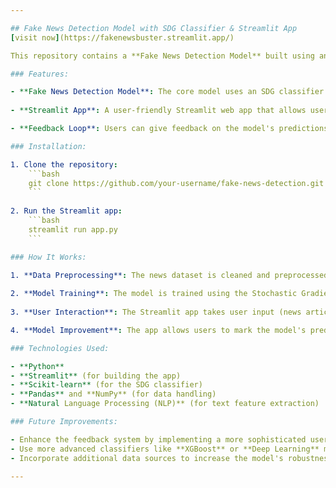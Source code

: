 ```yaml
---

## Fake News Detection Model with SDG Classifier & Streamlit App
[visit now](https://fakenewsbuster.streamlit.app/)

This repository contains a **Fake News Detection Model** built using an **SDG (Stochastic Gradient Descent) classifier** for classifying news articles as either fake or real. The model is trained on a publicly available dataset of news articles and is capable of distinguishing between fake and true news based on their content.

### Features:

- **Fake News Detection Model**: The core model uses an SDG classifier to predict whether a given news article is fake or true. The model is trained on a labeled dataset of news articles and uses natural language processing (NLP) techniques for feature extraction and prediction.
  
- **Streamlit App**: A user-friendly Streamlit web app that allows users to input news articles or reviews. The app then displays the model's prediction (fake or real) and prompts the user to provide feedback on whether the prediction was correct or not.

- **Feedback Loop**: Users can give feedback on the model's predictions (correct or incorrect). This feedback is then used to continuously improve the model by retraining it with the newly gathered data, creating a dynamic feedback loop for model enhancement.

### Installation:

1. Clone the repository:
    ```bash
    git clone https://github.com/your-username/fake-news-detection.git
    ```
    
2. Run the Streamlit app:
    ```bash
    streamlit run app.py
    ```

### How It Works:

1. **Data Preprocessing**: The news dataset is cleaned and preprocessed, with text features like headlines and content being combined into a single column.
  
2. **Model Training**: The model is trained using the Stochastic Gradient Descent classifier to classify news articles based on their content.
  
3. **User Interaction**: The Streamlit app takes user input (news article or review) and provides a prediction on whether it’s fake or real.

4. **Model Improvement**: The app allows users to mark the model's prediction as correct or incorrect. Incorrect predictions are collected and used to retrain the model, improving its accuracy over time.

### Technologies Used:

- **Python**  
- **Streamlit** (for building the app)  
- **Scikit-learn** (for the SDG classifier)  
- **Pandas** and **NumPy** (for data handling)  
- **Natural Language Processing (NLP)** (for text feature extraction)

### Future Improvements:

- Enhance the feedback system by implementing a more sophisticated user interface.
- Use more advanced classifiers like **XGBoost** or **Deep Learning** models to improve prediction accuracy.
- Incorporate additional data sources to increase the model's robustness and coverage.

---
```



